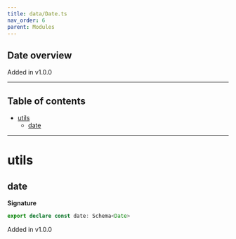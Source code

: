 ```yaml
---
title: data/Date.ts
nav_order: 6
parent: Modules
---
```


## Date overview

Added in v1.0.0

---

<h2 class="text-delta">Table of contents</h2>

- [utils](#utils)
  - [date](#date)

---

# utils

## date

**Signature**

```ts
export declare const date: Schema<Date>
```

Added in v1.0.0
